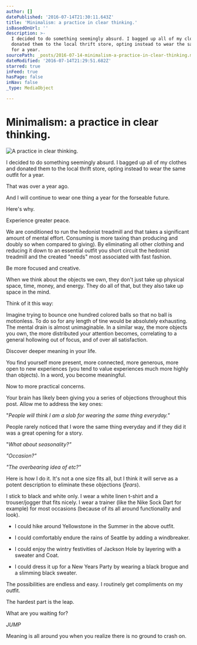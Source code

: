 ```yaml
---
author: []
datePublished: '2016-07-14T21:30:11.643Z'
title: 'Minimalism: a practice in clear thinking.'
isBasedOnUrl: ''
description: >-
  I decided to do something seemingly absurd. I bagged up all of my clothes and
  donated them to the local thrift store, opting instead to wear the same outfit
  for a year.
sourcePath: _posts/2016-07-14-minimalism-a-practice-in-clear-thinking.md
dateModified: '2016-07-14T21:29:51.682Z'
starred: true
inFeed: true
hasPage: false
inNav: false
_type: MediaObject

---
```

# Minimalism: a practice in clear thinking.
![A practice in clear thinking. ](https://s3-us-west-2.amazonaws.com/the-grid-img/p/8793bdec3ce76ecf714ac802ec5c90a63a9bb288.jpg)

I decided to do something seemingly absurd. I bagged up all of my clothes and donated them to the local thrift store, opting instead to wear the same outfit for a year.

That was over a year ago.

And I will continue to wear one thing a year for the forseable future.

Here's why.

Experience greater peace.

We are conditioned to run the hedonist treadmill and that takes a significant amount of mental effort. Consuming is more taxing than producing and doubly so when compared to giving). By eliminating all other clothing and reducing it down to an essential outfit you short circuit the hedonist treadmill and the created "needs" most associated with fast fashion.

Be more focused and creative.

When we think about the objects we own, they don't just take up physical space, time, money, and energy. They do all of that, but they also take up space in the mind.

Think of it this way:

Imagine trying to bounce one hundred colored balls so that no ball is motionless. To do so for any length of tine would be absolutely exhausting. The mental drain is almost unimaginable. In a similar way, the more objects you own, the more distributed your attention becomes, correlating to a general hollowing out of focus, and of over all satisfaction.

Discover deeper meaning in your life.

You find yourself more present, more connected, more generous, more open to new experiences (you tend to value experiences much more highly than objects). In a word, you become meaningful.

Now to more practical concerns.

Your brain has likely been giving you a series of objections throughout this post. Allow me to address the key ones:

"_People will think I am a slob for wearing the same thing everyday."_

People rarely noticed that I wore the same thing everyday and if they did it was a great opening for a story.

"_What about seasonality?"_

_"Occasion?"_

_"The overbearing idea of etc?"_

Here is how I do it. It's not a one size fits all, but I think it will serve as a potent description to eliminate these objections (_fears_).

I stick to black and white only. I wear a white linen t-shirt and a trouser/jogger that fits nicely. I wear a trainer (like the Nike Sock Dart for example) for most occasions (because of its all around functionality and look).

* I could hike around Yellowstone in the Summer in the above outfit.

* I could comfortably endure the rains of Seattle by adding a windbreaker.

* I could enjoy the wintry festivities of Jackson Hole by layering with a sweater and Coat.

* I could dress it up for a New Years Party by wearing a black brogue and a slimming black sweater.

The possibilities are endless and easy. I routinely get compliments on my outfit.

The hardest part is the leap.

What are you waiting for?

_JUMP_

Meaning is all around you when you realize there is no ground to crash on.
